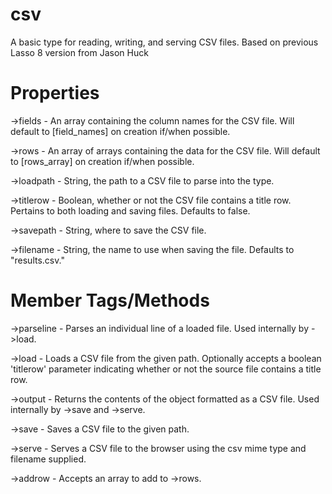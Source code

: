 csv
===

A basic type for reading, writing, and serving CSV files. Based on previous Lasso 8 version from Jason Huck

Properties
==========

->fields - An array containing the column names for the CSV file. Will default to [field_names] on creation if/when possible.

->rows - An array of arrays containing the data for the CSV file. Will default to [rows_array] on creation if/when possible.

->loadpath - String, the path to a CSV file to parse into the type.

->titlerow - Boolean, whether or not the CSV file contains a title row. Pertains to both loading and saving files. Defaults to false.

->savepath - String, where to save the CSV file.

->filename - String, the name to use when saving the file. Defaults to "results.csv."


Member Tags/Methods
===================

->parseline - Parses an individual line of a loaded file. Used internally by ->load.

->load - Loads a CSV file from the given path. Optionally accepts a boolean 'titlerow' parameter indicating whether or not the source file contains a title row.

->output - Returns the contents of the object formatted as a CSV file. Used internally by ->save and ->serve.

->save - Saves a CSV file to the given path.

->serve - Serves a CSV file to the browser using the csv mime type and filename supplied.

->addrow - Accepts an array to add to ->rows.
